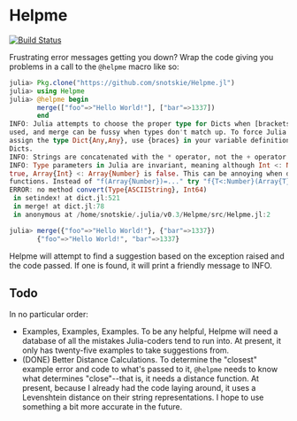 # Helpme

[![Build Status](https://travis-ci.org/snotskie/Helpme.jl.svg)](https://travis-ci.org/snotskie/Helpme.jl)

Frustrating error messages getting you down? Wrap the code giving you problems in a call to the `@helpme` macro like so:
```julia
julia> Pkg.clone("https://github.com/snotskie/Helpme.jl")
julia> using Helpme
julia> @helpme begin
       merge(["foo"=>"Hello World!"], ["bar"=>1337])
       end
INFO: Julia attempts to choose the proper type for Dicts when [brackets] are
used, and merge can be fussy when types don't match up. To force Julia to
assign the type Dict{Any,Any}, use {braces} in your variable definitions for
Dicts.
INFO: Strings are concatenated with the * operator, not the + operator.
INFO: Type parameters in Julia are invariant, meaning although Int <: Number is
true, Array{Int} <: Array{Number} is false. This can be annoying when defining
functions. Instead of "f(Array{Number})=..." try "f{T<:Number}(Array{T})=..."
ERROR: no method convert(Type{ASCIIString}, Int64)
 in setindex! at dict.jl:521
 in merge! at dict.jl:78
 in anonymous at /home/snotskie/.julia/v0.3/Helpme/src/Helpme.jl:2

julia> merge({"foo"=>"Hello World!"}, {"bar"=>1337})
       {"foo"=>"Hello World!", "bar"=>1337}
```

Helpme will attempt to find a suggestion based on the exception raised and the code passed. If one is found, it will print a friendly message to INFO.

## Todo

In no particular order:

* Examples, Examples, Examples. To be any helpful, Helpme will need a database of all the mistakes Julia-coders tend to run into. At present, it only has twenty-five examples to take suggestions from.
* (DONE) Better Distance Calculations. To determine the "closest" example error and code to what's passed to it, `@helpme` needs to know what determines "close"--that is, it needs a distance function. At present, because I already had the code laying around, it uses a Levenshtein distance on their string representations. I hope to use something a bit more accurate in the future.